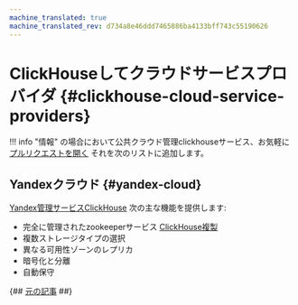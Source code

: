 ```yaml
---
machine_translated: true
machine_translated_rev: d734a8e46ddd7465886ba4133bff743c55190626
---
```


# ClickHouseしてクラウドサービスプロバイダ {#clickhouse-cloud-service-providers}

!!! info "情報"
    の場合において公共クラウド管理clickhouseサービス、お気軽に [プルリクエストを開く](https://github.com/ClickHouse/ClickHouse/edit/master/docs/en/commercial/cloud.md) それを次のリストに追加します。

## Yandexクラウド {#yandex-cloud}

[Yandex管理サービスClickHouse](https://cloud.yandex.com/services/managed-clickhouse?utm_source=referrals&utm_medium=clickhouseofficialsite&utm_campaign=link3) 次の主な機能を提供します:

-   完全に管理されたzookeeperサービス [ClickHouse複製](../engines/table-engines/mergetree-family/replication.md)
-   複数ストレージタイプの選択
-   異なる可用性ゾーンのレプリカ
-   暗号化と分離
-   自動保守

{## [元の記事](https://clickhouse.tech/docs/en/commercial/cloud/) ##}
